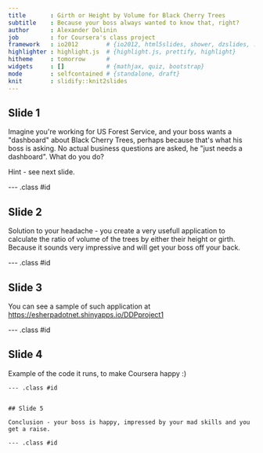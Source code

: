 ```yaml
---
title       : Girth or Height by Volume for Black Cherry Trees
subtitle    : Because your boss always wanted to know that, right?
author      : Alexander Dolinin
job         : for Coursera's class project
framework   : io2012        # {io2012, html5slides, shower, dzslides, ...}
highlighter : highlight.js  # {highlight.js, prettify, highlight}
hitheme     : tomorrow      # 
widgets     : []            # {mathjax, quiz, bootstrap}
mode        : selfcontained # {standalone, draft}
knit        : slidify::knit2slides
---
```



## Slide 1

Imagine you're working for US Forest Service, and your boss wants a "dashboard" about Black Cherry Trees, perhaps because that's what his boss is asking. No actual business questions are asked, he "just needs a dashboard". What do you do?

Hint - see next slide.

--- .class #id 


## Slide 2

Solution to your headache - you create a very usefull application to calculate the ratio of volume of the trees by either their height or girth. Because it sounds very impressive and will get your boss off your back.

--- .class #id 


## Slide 3

You can see a sample of such application at https://esherpadotnet.shinyapps.io/DDPproject1 

--- .class #id 


## Slide 4

Example of the code it runs, to make Coursera happy :)
````
--- .class #id 


## Slide 5

Conclusion - your boss is happy, impressed by your mad skills and you get a raise.

--- .class #id 




